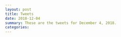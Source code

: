 ```yaml
---
layout: post
title: Tweets
date: 2018-12-04
summary: These are the tweets for December 4, 2018.
categories:
---
```


